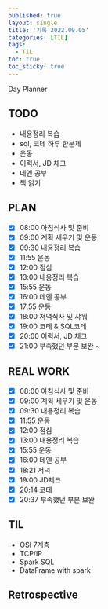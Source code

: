 ```yaml
---
published: true
layout: single
title: '기록 2022.09.05'
categories: [TIL]
tags:
  - TIL
toc: true
toc_sticky: true
---
```

Day Planner

## TODO
- 내용정리 복습
- sql, 코테 하루 한문제
- 운동
- 이력서, JD 체크
- 데엔 공부
- 책 읽기

## PLAN
- [x] 08:00 아침식사 및 준비
- [x] 09:00 계획 세우기 및 운동
- [x] 09:30 내용정리 복습
- [x] 11:55 운동
- [x] 12:00 점심
- [x] 13:00 내용정리 복습
- [x] 15:55 운동
- [x] 16:00 데엔 공부
- [x] 17:55 운동
- [x] 18:00 저녁식사 및 샤워
- [x] 19:00 코테 & SQL코테
- [x] 20:00 이력서, JD 체크
- [x] 21:00 부족했던 부분 보완 ~

## REAL WORK
- [x] 08:00 아침식사 및 준비
- [x] 09:00 계획 세우기 및 운동
- [x] 09:30 내용정리 복습
- [x] 11:55 운동
- [x] 12:00 점심
- [x] 13:00 내용정리 복습
- [x] 15:55 운동
- [x] 16:00 데엔 공부
- [x] 18:21 저녁
- [x] 19:00 JD체크
- [x] 20:14 코테
- [x] 20:37 부족했던 부분 보완
## TIL
- OSI 7계층
- TCP/IP
- Spark SQL
- DataFrame with spark

## Retrospective

